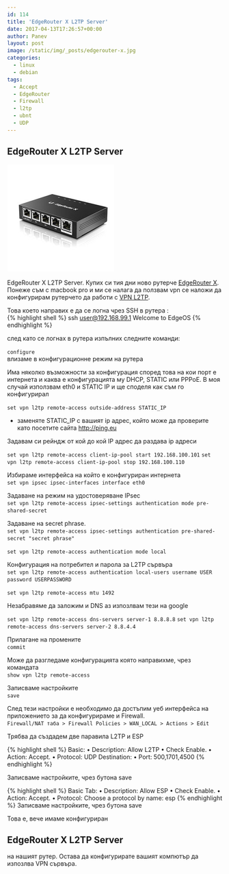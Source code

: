 ```yaml
---
id: 114
title: 'EdgeRouter X L2TP Server'
date: 2017-04-13T17:26:57+00:00
author: Panev
layout: post
image: /static/img/_posts/edgerouter-x.jpg
categories:
  - linux
  - debian
tags:
  - Accept
  - EdgeRouter
  - Firewall
  - l2tp
  - ubnt
  - UDP
---
```

## EdgeRouter X L2TP Server

<img src="https://raw.githubusercontent.com/rpanev/rpanev.github.io/master/static/img/_posts/edgerouter-x.jpg" alt="EdgeRouter X" />

EdgeRouter X L2TP Server. Купих си тия дни ново рутерче <a href="https://www.ubnt.com/edgemax/edgerouter-x/" target="_blank" rel="noopener noreferrer">EdgeRouter X</a>. Понеже съм с macbook pro и ми се налага да ползвам vpn се наложи да конфигурирам рутерчето да работи с <a href="https://en.wikipedia.org/wiki/Layer_2_Tunneling_Protocol" target="_blank" rel="noopener noreferrer">VPN L2TP</a>.

Това което направих е да се логна чрез SSH в рутера :  
{% highlight shell %}
ssh user@192.168.99.1
Welcome to EdgeOS
{% endhighlight %}

след като се логнах в рутера изпълних следните команди:

`configure`  
влизаме в конфигурационне режим на рутера

Има няколко възможности за конфигурация според това на кои порт е интернета и каква е конфигурацията му DHCP, STATIC или PPPoE. В моя случай използвам eth0 и STATIC IP и ще споделя как съм го конфигурирал

`set vpn l2tp remote-access outside-address STATIC_IP`  
* заменяте STATIC_IP с вашият ip адрес, който може да проверите като посетите сайта http://ping.eu

Задавам си рейндж от кой до кой IP адрес да раздава ip адреси  

`set vpn l2tp remote-access client-ip-pool start 192.168.100.101`
`set vpn l2tp remote-access client-ip-pool stop 192.168.100.110` 

Избираме интерфейса на който е конфигуриран интернета  
`set vpn ipsec ipsec-interfaces interface eth0`

Задаване на режим на удостоверяване IPsec  
`set vpn l2tp remote-access ipsec-settings authentication mode pre-shared-secret`

Задаване на secret phrase.  
`set vpn l2tp remote-access ipsec-settings authentication pre-shared-secret "secret phrase"`

`set vpn l2tp remote-access authentication mode local`

Конфигурация на потребител и парола за L2TP сървъра  
`set vpn l2tp remote-access authentication local-users username USER password USERPASSWORD`

`set vpn l2tp remote-access mtu 1492`

Незабравяме да заложим и DNS аз изпозлвам тези на google  

`set vpn l2tp remote-access dns-servers server-1 8.8.8.8`
`set vpn l2tp remote-access dns-servers server-2 8.8.4.4`
 
Прилагане на промените  
`commit`

Може да разгледаме конфигурацията която направихме, чрез командата  
`show vpn l2tp remote-access`

Записваме настройките  
`save`

След тези настройки е необходимо да достъпим уеб интерфейса на приложението за да конфигурираме и Firewall.  
`Firewall/NAT таба > Firewall Policies > WAN_LOCAL > Actions > Edit`

Трябва да създадем две паравила L2TP и ESP  

{% highlight shell %}
Basic:
  • Description:  Allow L2TP
  • Check Enable.
  • Action:  Accept.
  • Protocol:  UDP
Destination:
  • Port:  500,1701,4500
{% endhighlight %}

Записваме настройките, чрез бутона save

{% highlight shell %}
Basic Tab:
  • Description:  Allow ESP
  • Check Enable.
  • Action:  Accept.
  • Protocol: Choose a protocol by name:  esp
{% endhighlight %}
Записваме настройките, чрез бутона save

Това е, вече имаме конфигуриран 

## EdgeRouter X L2TP Server

на нашият рутер. Остава да конфигурирате вашият компютър да изпозлва VPN сървъра.